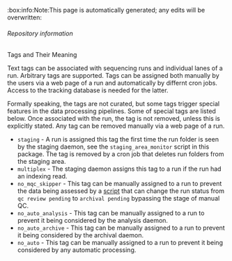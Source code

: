 <!-- Space: NPG -->
<!-- Parent: Tracking -->
<!-- Title: Tag Semantics -->

<!-- Macro: :box:([^:]+):([^:]*):(.+):
     Template: ac:box
     Icon: true
     Name: ${1}
     Title: ${2}
     Body: ${3} -->

:box:info:Note:This page is automatically generated; any edits will be overwritten:

###### Repository information

<!-- Include: includes/repo-metadata.md -->

Tags and Their Meaning

Text tags can be associated with sequencing runs and individual lanes of a run.
Arbitrary tags are supported. Tags can be assigned both manually by the users
via a web page of a run and automatically by differnt cron jobs. Access to the
tracking database is needed for the latter.

Formally speaking, the tags are not curated, but some tags trigger special
features in the data processing pipelines. Some of special tags are listed
below. Once associated with the run, the tag is not removed, unless this is
explicitly stated. Any tag can be removed manually via a web page of a run.

+ `staging` - A run is assigned this tag the first time the run folder is seen
              by the staging daemon, see the `staging_area_monitor` script in
              this package. The tag is removed by a cron job that deletes
              run folders from the staging area.
+ `multiplex` - The staging daemon assigns this tag to a run if the run had
                an indexing read.
+ `no_mqc_skipper` - This tag can be manually assigned to a run to prevent the
                     data being assessed by a
[script](https://github.com/wtsi-npg/npg_qc/blob/master/bin/npg_mqc_skipper)
                     that can change the run status from `qc review pending` to
                     `archival pending` bypassing the stage of manual QC.
+ `no_auto_analysis` - This tag can be manually assigned to a run to prevent
                       it being considered by the analysis daemon.
+ `no_auto_archive` - This tag can be manually assigned to a run to prevent
                      it being considered by the archival daemon.
+ `no_auto` - This tag can be manually assigned to a run to prevent it being
              considered by any automatic processing.
